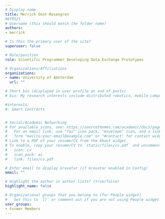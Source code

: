 ```yaml
---
# Display name
title: Merrick Oost-Rosengren
#8f9521
# Username (this should match the folder name)
authors:
- merrick

# Is this the primary user of the site?
superuser: false

# Role/position
role: Scientific Programmer Developing Data Exchange Prototypes

# Organizations/Affiliations
organizations:
- name: University of Amsterdam
  url: ""

# Short bio (displayed in user profile at end of posts)
# bio: My research interests include distributed robotics, mobile computing and programmable matter.

#interests:
#- Smart Contracts


# Social/Academic Networking
# For available icons, see: https://sourcethemes.com/academic/docs/page-builder/#icons
#   For an email link, use "fas" icon pack, "envelope" icon, and a link in the
#   form "mailto:your-email@example.com" or "#contact" for contact widget.
# Link to a PDF of your resume/CV from the About widget.
# To enable, copy your resume/CV to `static/files/cv.pdf` and uncomment the lines below.
# - icon: cv
#   icon_pack: ai
#   link: files/cv.pdf

# Enter email to display Gravatar (if Gravatar enabled in Config)
email: ""

# Highlight the author in author lists? (true/false)
highlight_name: false

# Organizational groups that you belong to (for People widget)
#   Set this to `[]` or comment out if you are not using People widget.
user_groups:
- Former Members
---
```

